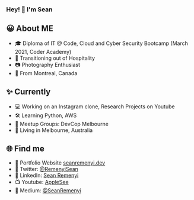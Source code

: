 ### Hey! 👋 I'm Sean


## 😀 About ME
 - 🎓 Diploma of IT @ Code, Cloud and Cyber Security Bootcamp (March 2021, Coder Academy)
 - 🔪 Transitioning out of Hospitality 
 - 📷 Photography Enthusiast
 - 🍁 From Montreal, Canada

## ✨ Currently
 - 💻 Working on an Instagram clone, Research Projects on Youtube
 - 🛠 Learning Python, AWS 
 - 🔗 Meetup Groups: DevCop Melbourne
 - 🐊 Living in Melbourne, Australia

## 🌐 Find me
- 📂 Portfolio Website [seanremenyi.dev](seanremenyi.dev)
- 🐤 Twitter: [@RemenyiSean](https://twitter.com/RemenyiSean)
- 👥 LinkedIn: [Sean Remenyi](https://www.linkedin.com/in/sean-remenyi-4131731aa/)
- 📺 Youtube: [AppleSee](https://www.youtube.com/channel/UC0-KQv4V0leOmu5HLceCZDA)
- 📓 Medium: [@SeanRemenyi](https://sean-remenyi.medium.com/)
